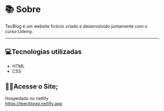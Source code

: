 # 📚 Sobre
 TecBlog é um website ficticio criado e desenvolvido juntamente com o curso Udemy.
<hr>

 ## 💻Tecnologias utilizadas
- HTML <br>
- CSS

## 👩‍💻Acesse o Site;
Hospedado no netlify <br>
https://teecblogg.netlify.app
